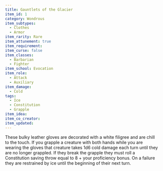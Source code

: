 ```yaml
---
title: Gauntlets of the Glacier
item_id: 1
category: Wondrous
item_subtypes:
  - Clothes
  - Armor
item_rarity: Rare
item_attunement: true
item_requirement:
item_curse: false
item_classes:
  - Barbarian
  - Fighter
item_school: Evocation
item_role:
  - Attack
  - Auxiliary
item_damage:
  - Cold
tags:
  - Ice
  - Constitution
  - Grapple
item_idea:
item_co_creator:
item_updated:
---
```


These bulky leather gloves are decorated with a white filigree and are chill to the touch. If you grapple a creature with both hands while you are wearing the gloves that creature takes 1d6 cold damage each turn until they are no longer grappled. If they break the grapple they must roll a Constitution saving throw equal to 8 + your proficiency bonus. On a failure they are restrained by ice until the beginning of their next turn.
